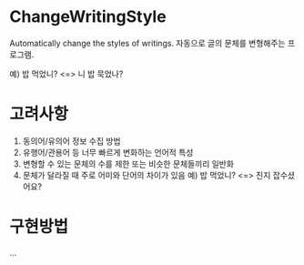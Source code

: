 # ChangeWritingStyle
Automatically change the styles of writings.
자동으로 글의 문체를 변형해주는 프로그램.

예) 밥 먹었니? <=> 니 밥 묵었나?

# 고려사항
1. 동의어/유의어 정보 수집 방법
2. 유행어/관용어 등 너무 빠르게 변화하는 언어적 특성
3. 변형할 수 있는 문체의 수를 제한 또는 비슷한 문체들끼리 일반화
4. 문체가 달라질 때 주로 어미와 단어의 차이가 있음
  예) 밥 먹었니? <=> 진지 잡수셨어요?
  
# 구현방법
...

